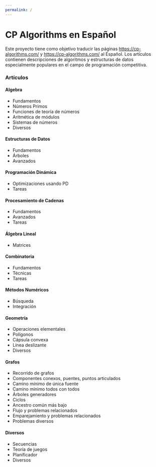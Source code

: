 ```yaml
---
permalink: /
---
```



# CP Algorithms en Español

Este proyecto tiene como objetivo traducir las páginas https://cp-algorithms.com/ y https://cp-algorithms.com/ al Español. Los artículos contienen descripciones de algoritmos y estructuras
de datos especialmente populares en el campo de programación competitiva.

### Artículos

#### Algebra

* Fundamentos
* Números Primos
* Funciones de teoría de números
* Aritmética de módulos
* Sistemas de números
* Diversos

#### Estructuras de Datos

* Fundamentos
* Árboles
* Avanzados

#### Programación Dinámica

* Optimizaciones usando PD
* Tareas

#### Procesamiento de Cadenas

* Fundamentos
* Avanzados
* Tareas

#### Álgebra Lineal

* Matrices

#### Combinatoria

* Fundamentos
* Técnicas
* Tareas

#### Métodos Numéricos

* Búsqueda
* Integración

#### Geometría

* Operaciones elementales
* Polígonos
* Cápsula convexa
* Línea deslizante
* Diversos

#### Grafos

* Recorrido de grafos
* Componentes conexos, puentes, puntos articulados
* Camino mínimo de única fuente
* Camino mínimo todos con todos
* Árboles generadores
* Ciclos
* Ancestro común más bajo
* Flujo y problemas relacionados
* Emparejamiento y problemas relacionados
* Problemas diversos

#### Diversos

* Secuencias
* Teoría de juegos
* Planificador
* Diversos